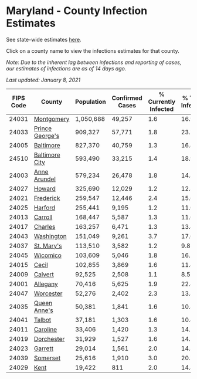 # Maryland - County Infection Estimates

See state-wide estimates [here](/infections/us-md).

Click on a county name to view the infections estimates for that county.

*Note: Due to the inherent lag between infections and reporting of cases, our estimates of infections are as of 14 days ago.*

*Last updated: January 8, 2021*

|   FIPS Code |                             County |   Population |   Confirmed Cases |   % Currently Infected |   % Total Infected |
|-------------|------------------------------------|--------------|-------------------|------------------------|--------------------|
|       24031 |           [Montgomery](montgomery) |    1,050,688 |            49,257 |                    1.6 |               16.9 |
|       24033 | [Prince George's](prince-george's) |      909,327 |            57,771 |                    1.8 |               23.7 |
|       24005 |             [Baltimore](baltimore) |      827,370 |            40,759 |                    1.3 |               16.4 |
|       24510 |   [Baltimore City](baltimore-city) |      593,490 |            33,215 |                    1.4 |               18.9 |
|       24003 |       [Anne Arundel](anne-arundel) |      579,234 |            26,478 |                    1.8 |               14.8 |
|       24027 |                   [Howard](howard) |      325,690 |            12,029 |                    1.2 |               12.3 |
|       24021 |             [Frederick](frederick) |      259,547 |            12,446 |                    2.4 |               15.6 |
|       24025 |                 [Harford](harford) |      255,441 |             9,195 |                    1.2 |               11.0 |
|       24013 |                 [Carroll](carroll) |      168,447 |             5,587 |                    1.3 |               11.0 |
|       24017 |                 [Charles](charles) |      163,257 |             6,471 |                    1.3 |               13.4 |
|       24043 |           [Washington](washington) |      151,049 |             9,261 |                    3.7 |               17.0 |
|       24037 |           [St. Mary's](st.-mary's) |      113,510 |             3,582 |                    1.2 |                9.8 |
|       24045 |               [Wicomico](wicomico) |      103,609 |             5,046 |                    1.8 |               16.5 |
|       24015 |                     [Cecil](cecil) |      102,855 |             3,869 |                    1.6 |               11.4 |
|       24009 |                 [Calvert](calvert) |       92,525 |             2,508 |                    1.1 |                8.5 |
|       24001 |               [Allegany](allegany) |       70,416 |             5,625 |                    1.9 |               22.4 |
|       24047 |             [Worcester](worcester) |       52,276 |             2,402 |                    2.3 |               13.8 |
|       24035 |       [Queen Anne's](queen-anne's) |       50,381 |             1,841 |                    1.6 |               10.8 |
|       24041 |                   [Talbot](talbot) |       37,181 |             1,303 |                    1.6 |               10.4 |
|       24011 |               [Caroline](caroline) |       33,406 |             1,420 |                    1.3 |               14.2 |
|       24019 |           [Dorchester](dorchester) |       31,929 |             1,527 |                    1.6 |               14.1 |
|       24023 |                 [Garrett](garrett) |       29,014 |             1,561 |                    2.0 |               14.3 |
|       24039 |               [Somerset](somerset) |       25,616 |             1,910 |                    3.0 |               20.7 |
|       24029 |                       [Kent](kent) |       19,422 |               811 |                    2.0 |               14.4 |